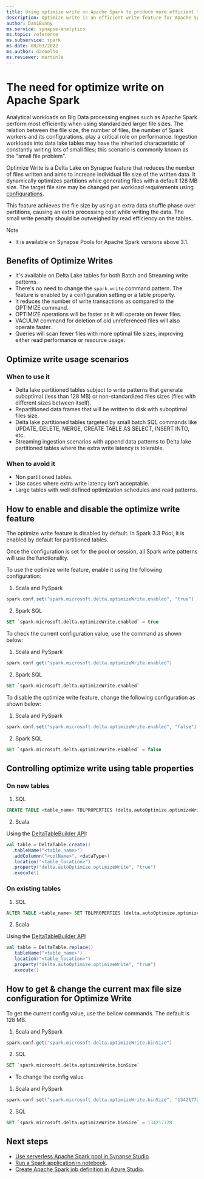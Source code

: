 ```yaml
---
title: Using optimize write on Apache Spark to produce more efficient tables
description: Optimize write is an efficient write feature for Apache Spark
author: DaniBunny 
ms.service: synapse-analytics 
ms.topic: reference
ms.subservice: spark
ms.date: 08/03/2022
ms.author: dacoelho 
ms.reviewer: martinle
---
```


# The need for optimize write on Apache Spark

Analytical workloads on Big Data processing engines such as Apache Spark perform most efficiently when using standardized larger file sizes. The relation between the file size, the number of files, the number of Spark workers and its configurations, play a critical role on performance. Ingestion workloads into data lake tables may have the inherited characteristic of constantly writing lots of small files; this scenario is commonly known as the "small file problem".

Optimize Write is a Delta Lake on Synapse feature that reduces the number of files written and aims to increase individual file size of the written data. It dynamically optimizes partitions while generating files with a default 128 MB size. The target file size may be changed per workload requirements using [configurations](apache-spark-azure-create-spark-configuration.md).

This feature achieves the file size by using an extra data shuffle phase over partitions, causing an extra processing cost while writing the data. The small write penalty should be outweighed by read efficiency on the tables.

> [!NOTE]
> - It is available on Synapse Pools for Apache Spark versions above 3.1.

## Benefits of Optimize Writes

* It's available on Delta Lake tables for both Batch and Streaming write patterns.
* There's no need to change the ```spark.write``` command pattern. The feature is enabled by a configuration setting or a table property.
* It reduces the number of write transactions as compared to the OPTIMIZE command. 
* OPTIMIZE operations will be faster as it will operate on fewer files.
* VACUUM command for deletion of old unreferenced files will also operate faster.
* Queries will scan fewer files with more optimal file sizes, improving either read performance or resource usage.

## Optimize write usage scenarios

### When to use it

* Delta lake partitioned tables subject to write patterns that generate suboptimal (less than 128 MB) or non-standardized files sizes (files with different sizes between itself).
* Repartitioned data frames that will be written to disk with suboptimal files size.
* Delta lake partitioned tables targeted by small batch SQL commands like UPDATE, DELETE, MERGE, CREATE TABLE AS SELECT, INSERT INTO, etc.
* Streaming ingestion scenarios with append data patterns to Delta lake partitioned tables where the extra write latency is tolerable.

### When to avoid it

* Non partitioned tables.
* Use cases where extra write latency isn't acceptable.
* Large tables with well defined optimization schedules and read patterns.

## How to enable and disable the optimize write feature

The optimize write feature is disabled by default. In Spark 3.3 Pool, it is enabled by default for partitioned tables.

Once the configuration is set for the pool or session, all Spark write patterns will use the functionality.

To use the optimize write feature, enable it using the following configuration:

1. Scala and PySpark

```scala
spark.conf.set("spark.microsoft.delta.optimizeWrite.enabled", "true")
```

2. Spark SQL

```SQL
SET `spark.microsoft.delta.optimizeWrite.enabled` = true
```

To check the current configuration value, use the command as shown below:

1. Scala and PySpark

```scala
spark.conf.get("spark.microsoft.delta.optimizeWrite.enabled")
```

2. Spark SQL

```SQL
SET `spark.microsoft.delta.optimizeWrite.enabled`
```

To disable the optimize write feature, change the following configuration as shown below:

1. Scala and PySpark

```scala
spark.conf.set("spark.microsoft.delta.optimizeWrite.enabled", "false")
```

2. Spark SQL

```SQL
SET `spark.microsoft.delta.optimizeWrite.enabled` = false
```

## Controlling optimize write using table properties

### On new tables
 
1. SQL

```SQL
CREATE TABLE <table_name> TBLPROPERTIES (delta.autoOptimize.optimizeWrite = true)
```

2. Scala

Using the [DeltaTableBuilder API](https://docs.delta.io/latest/api/scala/io/delta/tables/DeltaTableBuilder.html):

```scala
val table = DeltaTable.create()
  .tableName("<table_name>")
  .addColumnn("<colName>", <dataType>)
  .location("<table_location>")
  .property("delta.autoOptimize.optimizeWrite", "true") 
  .execute()
```

### On existing tables

1. SQL

```SQL
ALTER TABLE <table_name> SET TBLPROPERTIES (delta.autoOptimize.optimizeWrite = true)
```

2. Scala

Using the [DeltaTableBuilder API](https://docs.delta.io/latest/api/scala/io/delta/tables/DeltaTableBuilder.html)

```scala
val table = DeltaTable.replace()
  .tableName("<table_name>")
  .location("<table_location>")
  .property("delta.autoOptimize.optimizeWrite", "true") 
  .execute()
```

## How to get & change the current max file size configuration for Optimize Write

To get the current config value, use the bellow commands. The default is 128 MB.

 1. Scala and PySpark

```scala
spark.conf.get("spark.microsoft.delta.optimizeWrite.binSize")
```

2. SQL

```SQL
SET `spark.microsoft.delta.optimizeWrite.binSize`
```

- To change the config value

1. Scala and PySpark

```scala
spark.conf.set("spark.microsoft.delta.optimizeWrite.binSize", "134217728")
```

2. SQL

```SQL
SET `spark.microsoft.delta.optimizeWrite.binSize` = 134217728
```

## Next steps

 - [Use serverless Apache Spark pool in Synapse Studio](../quickstart-create-apache-spark-pool-studio.md).
 - [Run a Spark application in notebook](./apache-spark-development-using-notebooks.md).
 - [Create Apache Spark job definition in Azure Studio](./apache-spark-job-definitions.md).
 
